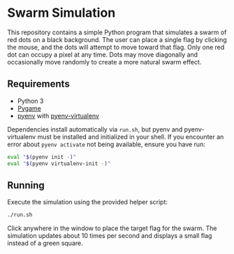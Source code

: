 # Swarm Simulation

This repository contains a simple Python program that simulates a swarm of red dots on a black background. The user can place a single flag by clicking the mouse, and the dots will attempt to move toward that flag. Only one red dot can occupy a pixel at any time. Dots may move diagonally and occasionally move randomly to create a more natural swarm effect.

## Requirements

- Python 3
- [Pygame](https://www.pygame.org/)
- [pyenv](https://github.com/pyenv/pyenv) with [pyenv-virtualenv](https://github.com/pyenv/pyenv-virtualenv)

Dependencies install automatically via `run.sh`, but pyenv and pyenv-virtualenv
must be installed and initialized in your shell. If you encounter an error about
`pyenv activate` not being available, ensure you have run:

```bash
eval "$(pyenv init -)"
eval "$(pyenv virtualenv-init -)"
```

## Running

Execute the simulation using the provided helper script:

```bash
./run.sh
```

Click anywhere in the window to place the target flag for the swarm. The
simulation updates about 10 times per second and displays a small flag
instead of a green square.
